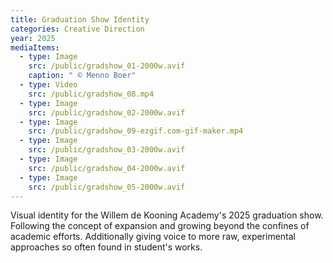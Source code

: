 ```yaml
---
title: Graduation Show Identity
categories: Creative Direction
year: 2025
mediaItems:
  - type: Image
    src: /public/gradshow_01-2000w.avif
    caption: " © Menno Boer"
  - type: Video
    src: /public/gradshow_08.mp4
  - type: Image
    src: /public/gradshow_02-2000w.avif
  - type: Image
    src: /public/gradshow_09-ezgif.com-gif-maker.mp4
  - type: Image
    src: /public/gradshow_03-2000w.avif
  - type: Image
    src: /public/gradshow_04-2000w.avif
  - type: Image
    src: /public/gradshow_05-2000w.avif
---
```

Visual identity for the Willem de Kooning Academy's 2025 graduation show. Following the concept of expansion and growing beyond the confines of academic efforts. Additionally giving voice to more raw, experimental approaches so often found in student's works.